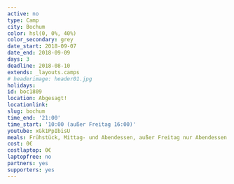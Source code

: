 ```yaml
---
active: no
type: Camp
city: Bochum
color: hsl(0, 0%, 40%)
color_secondary: grey
date_start: 2018-09-07
date_end: 2018-09-09
days: 3
deadline: 2018-08-10
extends: _layouts.camps
# headerimage: header01.jpg
holidays:
id: boc1809
location: Abgesagt!
locationlink:
slug: bochum
time_end: '21:00'
time_start: '10:00 (außer Freitag 16:00)'
youtube: xGk1PpIbisU
meals: Frühstück, Mittag- und Abendessen, außer Freitag nur Abendessen
cost: 0€
costlaptop: 0€
laptopfree: no
partners: yes
supporters: yes
---
```

